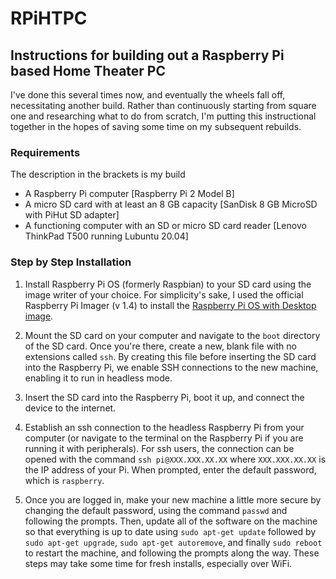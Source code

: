 # RPiHTPC
## Instructions for building out a Raspberry Pi based Home Theater PC
I've done this several times now, and eventually the wheels fall off, necessitating another build. Rather than continuously starting from square one and researching what to do from scratch, I'm putting this instructional together in the hopes of saving some time on my subsequent rebuilds. 

### Requirements
The description in the brackets is my build
* A Raspberry Pi computer [Raspberry Pi 2 Model B]
* A micro SD card with at least an 8 GB capacity [SanDisk 8 GB MicroSD with PiHut SD adapter]
* A functioning computer with an SD or micro SD card reader [Lenovo ThinkPad T500 running Lubuntu 20.04]

### Step by Step Installation
1. Install Raspberry Pi OS (formerly Raspbian) to your SD card using the image writer of your choice. For simplicity's sake, I used the official Raspberry Pi Imager (v 1.4) to install the [Raspberry Pi OS with Desktop image](https://downloads.raspberrypi.org/raspios_armhf/images/raspios_armhf-2020-08-24/2020-08-20-raspios-buster-armhf.zip).

2. Mount the SD card on your computer and navigate to the `boot` directory of the SD card. Once you're there, create a new, blank file with no extensions called `ssh`. By creating this file before inserting the SD card into the Raspberry Pi, we enable SSH connections to the new machine, enabling it to run in headless mode. 

2. Insert the SD card into the Raspberry Pi, boot it up, and connect the device to the internet. 

3. Establish an ssh connection to the headless Raspberry Pi from your computer (or navigate to the terminal on the Raspberry Pi if you are running it with peripherals). For ssh users, the connection can be opened with the command `ssh pi@XXX.XXX.XX.XX` where `XXX.XXX.XX.XX` is the IP address of your Pi. When prompted, enter the default password, which is `raspberry`. 

4. Once you are logged in, make your new machine a little more secure by changing the default password, using the command `passwd` and following the prompts. Then, update all of the software on the machine so that everything is up to date using `sudo apt-get update` followed by `sudo apt-get upgrade`, `sudo apt-get autoremove`, and finally `sudo reboot` to restart the machine, and following the prompts along the way. These steps may take some time for fresh installs, especially over WiFi.  
